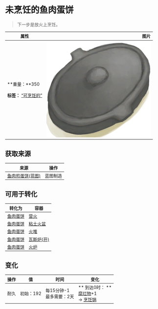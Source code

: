 # 未烹饪的鱼肉蛋饼  
> 下一步是放火上烹饪。  
  
  属性  |   图片   
 ----  |  ----:   
 **重量：**350<br><br>**标签：**	[“可烹饪的”](tag_Cookable.md)  |  ![](Sprite/CookingPotClosed.png)   
  
## 获取来源  
来源  |  操作  
----  |  ----  
[鱼肉煎蛋饼(蓝图)](Bp_FishOmelette.md)  |  蓝图制造  
## 可用于转化  
转化为  |  容器  
----  |  ----  
[鱼肉蛋饼](FishOmelette.md)  |  [营火](Campfire.md)  
[鱼肉蛋饼](FishOmelette.md)  |  [粘土火盆](ClayFirePit.md)  
[鱼肉蛋饼](FishOmelette.md)  |  [火堆](Fire.md)  
[鱼肉蛋饼](FishOmelette.md)  |  [瓦斯炉(开)](GasCookerOn.md)  
[鱼肉蛋饼](FishOmelette.md)  |  [火炉](Stove.md)  
## 变化   
操作  |  值  |  时间  |  变化  
----  |  ----  |  ----  |  ----  
耐久  |  初始：192  |  每15分钟-1<br>最多需要：2天  |  ** 到达0时： **<br>[腐烂物](RottenRemains.md)+1 <br>→ [烹饪锅](CookingPot.md)  
